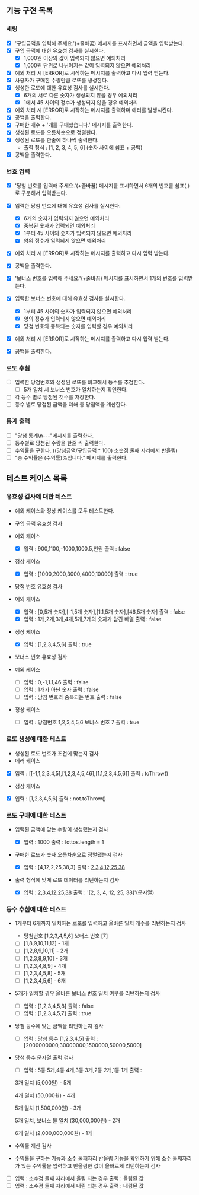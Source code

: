 ## 기능 구현 목록

### 세팅

- [x] '구입금액을 입력해 주세요.'(+줄바꿈) 메시지를 표시하면서 금액을 입력받는다.
- [x] 구입 금액에 대한 유효성 검사를 실시한다.
  - [x] 1,000원 이상의 값이 입력되지 않으면 예외처리
  - [x] 1,000원 단위로 나뉘어지는 값이 입력되지 않으면 예외처리
- [x] 예외 처리 시 [ERROR]로 시작하는 메시지를 출력하고 다시 입력 받는다.
- [x] 사용자가 구매한 수량만큼 로또를 생성한다.
- [x] 생성한 로또에 대한 유효성 검사를 실시한다.
  - [x] 6개의 서로 다른 숫자가 생성되지 않을 경우 예외처리
  - [x] 1에서 45 사이의 정수가 생성되지 않을 경우 예외처리
- [x] 예외 처리 시 [ERROR]로 시작하는 메시지를 출력하며 에러를 발생시킨다.
- [x] 공백을 출력한다.
- [x] 구매한 개수 + '개를 구매했습니다.' 메시지를 출력한다.
- [x] 생성된 로또를 오름차순으로 정렬한다.
- [x] 생성된 로또를 한줄에 하나씩 출력한다.
  - 출력 형식 : [1, 2, 3, 4, 5, 6] (숫자 사이에 쉼표 + 공백)
- [x] 공백을 출력한다.

### 번호 입력

- [x] '당첨 번호를 입력해 주세요.'(+줄바꿈) 메시지를 표시하면서 6개의 번호를 쉼표(,)로 구분해서 입력받는다.
- [x] 입력한 당첨 번호에 대해 유효성 검사를 실시한다.
  - [x] 6개의 숫자가 입력되지 않으면 예외처리
  - [x] 중복된 숫자가 입력되면 예외처리
  - [x] 1부터 45 사이의 숫자가 입력되지 않으면 예외처리
  - [x] 양의 정수가 입력되지 않으면 예외처리
- [x] 예외 처리 시 [ERROR]로 시작하는 메시지를 출력하고 다시 입력 받는다.
- [x] 공백을 출력한다.

- [x] '보너스 번호를 입력해 주세요.'(+줄바꿈) 메시지를 표시하면서 1개의 번호를 입력받는다.
- [x] 입력한 보너스 번호에 대해 유효성 검사를 실시한다.
  - [x] 1부터 45 사이의 숫자가 입력되지 않으면 예외처리
  - [x] 양의 정수가 입력되지 않으면 예외처리
  - [x] 당첨 번호와 중복되는 숫자를 입력할 경우 예외처리
- [x] 예외 처리 시 [ERROR]로 시작하는 메시지를 출력하고 다시 입력 받는다.
- [x] 공백을 출력한다.

### 로또 추첨

- [ ] 입력한 당첨번호와 생성된 로또를 비교해서 등수를 추첨한다.
  - [ ] 5개 일치 시 보너스 번호가 일치하는지 확인한다.
- [ ] 각 등수 별로 당첨된 갯수를 저장한다.
- [ ] 등수 별로 당첨된 금액을 더해 총 당첨액을 계산한다.

### 통계 출력

- [ ] "당첨 통계\n---"메시지를 출력한다.
- [ ] 등수별로 당첨된 수량을 한줄 씩 출력한다.
- [ ] 수익률을 구한다. ((당첨금액/구입금액 \* 100) 소숫점 둘째 자리에서 반올림)
- [ ] "총 수익률은 (수익률)%입니다." 메시지를 출력한다.

## 테스트 케이스 목록

### 유효성 검사에 대한 테스트

- 예외 케이스와 정상 케이스를 모두 테스트한다.

- 구입 금액 유효성 검사
- 예외 케이스

  - [x] 입력 : 900,1100,-1000,1000.5,천원 출력 : false

- 정상 케이스

  - [x] 입력 : [1000,2000,3000,4000,10000] 출력 : true

- 당첨 번호 유효성 검사
- 예외 케이스

  - [x] 입력 : [0,5개 숫자],[-1,5개 숫자],[1.1,5개 숫자],[46,5개 숫자] 출력 : false
  - [x] 입력 : 1개,2개,3개,4개,5개,7개의 숫자가 담긴 배열
        출력 : false

- 정상 케이스

  - [x] 입력 : [1,2,3,4,5,6] 출력 : true

- 보너스 번호 유효성 검사
- 예외 케이스

  - [ ] 입력 : 0,-1,1.1,46 출력 : false
  - [ ] 입력 : 1개가 아닌 숫자 출력 : false
  - [ ] 입력 : 당첨 번호와 중복되는 번호 출력 : false

- 정상 케이스
  - [ ] 입력 : 당첨번호 1,2,3,4,5,6 보너스 번호 7 출력 : true

### 로또 생성에 대한 테스트

- 생성된 로또 번호가 조건에 맞는지 검사
- 에러 케이스
- [x] 입력 : [[-1,1,2,3,4,5],[1,2,3,4,5,46],[1.1,2,3,4,5,6]] 출력 : toThrow()

- 정상 케이스
- [x] 입력 : [1,2,3,4,5,6] 출력 : not.toThrow()

### 로또 구매에 대한 테스트

- 입력된 금액에 맞는 수량이 생성됐는지 검사

  - [x] 입력 : 1000 출력 : lottos.length = 1

- 구매한 로또가 숫자 오름차순으로 정렬됐는지 검사

  - [x] 입력 : [4,12,2,25,38,3] 출력 : [2,3,4,12,25,38](배열)

- 출력 형식에 맞게 로또 데이터를 리턴하는지 검사
  - [x] 입력 : [2,3,4,12,25,38](배열) 출력 : '[2, 3, 4, 12, 25, 38]'(문자열)

### 등수 추첨에 대한 테스트

- 1개부터 6개까지 일치하는 로또를 입력하고 올바른 일치 개수를 리턴하는지 검사

  - 당첨번호 [1,2,3,4,5,6] 보너스 번호 [7]
  - [ ] [1,8,9,10,11,12] - 1개
  - [ ] [1,2,8,9,10,11] - 2개
  - [ ] [1,2,3,8,9,10] - 3개
  - [ ] [1,2,3,4,8,9] - 4개
  - [ ] [1,2,3,4,5,8] - 5개
  - [ ] [1,2,3,4,5,6] - 6개

- 5개가 일치할 경우 올바른 보너스 번호 일치 여부를 리턴하는지 검사

  - [ ] 입력 : [1,2,3,4,5,8] 출력 : false
  - [ ] 입력 : [1,2,3,4,5,7] 출력 : true

- 당첨 등수에 맞는 금액을 리턴하는지 검사

  - [ ] 입력 : 당첨 등수 [1,2,3,4,5] 출력 : [2000000000,30000000,1500000,50000,5000]

- 당첨 등수 문자열 출력 검사

  - [ ] 입력 : 5등 5개,4등 4개,3등 3개,2등 2개,1등 1개 출력 :

  <p>3개 일치 (5,000원) - 5개</p>
  <p>4개 일치 (50,000원) - 4개</p>
  <p>5개 일치 (1,500,000원) - 3개</p>
  <p>5개 일치, 보너스 볼 일치 (30,000,000원) - 2개</p>
  <p>6개 일치 (2,000,000,000원) - 1개</p>

- 수익률 계산 검사
- 수익률을 구하는 기능과 소수 둘째자리 반올림 기능을 확인하기 위해 소수 둘째자리가 있는 수익률을 입력하고 반올림한 값이 올바르게 리턴하는지 검사
- [ ] 입력 : 소수점 둘째 자리에서 올림 되는 경우 출력 : 올림된 값
- [ ] 입력 : 소수점 둘째 자리에서 내림 되는 경우 출력 : 내림된 값
